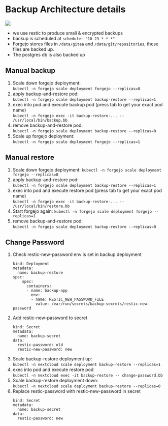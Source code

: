 # Backup Architecture details

![](backup.svg)

* we use restic to produce small & encrypted backups
* backup is scheduled at `schedule: "10 23 * * *"`
* Forgejo stores files in `/data/gitea` and `/data/git/repositories`, these files are backed up. 
* The postgres db is also backed up

## Manual backup

1. Scale down forgejo deployment:   
   `kubectl -n forgejo scale deployment forgejo --replicas=0`
2. apply backup-and-restore pod:   
  `kubectl -n forgejo scale deployment backup-restore --replicas=1`
3. exec into pod and execute backup pod (press tab to get your exact pod name)   
   `kubectl -n forgejo exec -it backup-restore-... -- /usr/local/bin/backup.bb`
4. remove backup-and-restore pod:   
   `kubectl -n forgejo scale deployment backup-restore --replicas=0`
5. Scale up forgejo deployment:   
   `kubectl -n forgejo scale deployment forgejo --replicas=1`

## Manual restore

1. Scale down forgejo deployment:
   `kubectl -n forgejo scale deployment forgejo --replicas=0`
2. apply backup-and-restore pod:   
  `kubectl -n forgejo scale deployment backup-restore --replicas=1`
3. exec into pod and execute restore pod (press tab to get your exact pod name)   
   `kubectl -n forgejo exec -it backup-restore-... -- /usr/local/bin/restore.bb`
4. Start forgejo again:
   `kubectl -n forgejo scale deployment forgejo --replicas=1`
5. remove backup-and-restore pod:   
   `kubectl -n forgejo scale deployment backup-restore --replicas=0`

## Change Password

1. Check restic-new-password env is set in backup deployment   
   ```
   kind: Deployment
   metadata:
     name: backup-restore
   spec:
       spec:
         containers:
         - name: backup-app
           env:
           - name: RESTIC_NEW_PASSWORD_FILE
             value: /var/run/secrets/backup-secrets/restic-new-password
   ```
2. Add restic-new-password to secret   
   ```
   kind: Secret
   metadata:
     name: backup-secret
   data:
     restic-password: old
     restic-new-password: new
   ```
3. Scale backup-restore deployment up:   
   `kubectl -n nextcloud scale deployment backup-restore --replicas=1`
4. exec into pod and execute restore pod   
   `kubectl -n nextcloud exec -it backup-restore -- change-password.bb`
5. Scale backup-restore deployment down:   
  `kubectl -n nextcloud scale deployment backup-restore --replicas=0`
6. Replace restic-password with restic-new-password in secret   
   ```
   kind: Secret
   metadata:
     name: backup-secret
   data:
     restic-password: new
   ```
